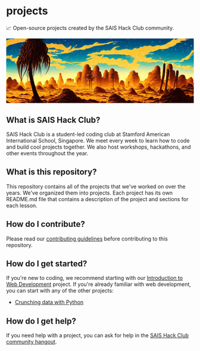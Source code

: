 # projects

📈 Open-source projects created by the SAIS Hack Club community.

![banner](./banners/og-banner.jpg)

## What is SAIS Hack Club?

SAIS Hack Club is a student-led coding club at Stamford American International School, Singapore. We meet every week to learn how to code and build cool projects together. We also host workshops, hackathons, and other events throughout the year.

## What is this repository?

This repository contains all of the projects that we've worked on over the years. We've organized them into projects. Each project has its own README.md file that contains a description of the project and sections for each lesson.

## How do I contribute?

Please read our [contributing guidelines](CONTRIBUTING.md) before contributing to this repository.

## How do I get started?

If you're new to coding, we recommend starting with our [Introduction to Web Development](Introduction%20to%20Web%20Development/README.md) project. If you're already familiar with web development, you can start with any of the other projects:

- [Crunching data with Python](Crunching%20data%20with%20Python/README.md)

## How do I get help?

If you need help with a project, you can ask for help in the [SAIS Hack Club community hangout](https://chat.google.com/room/AAAAIm7H_Kw?cls=7).
